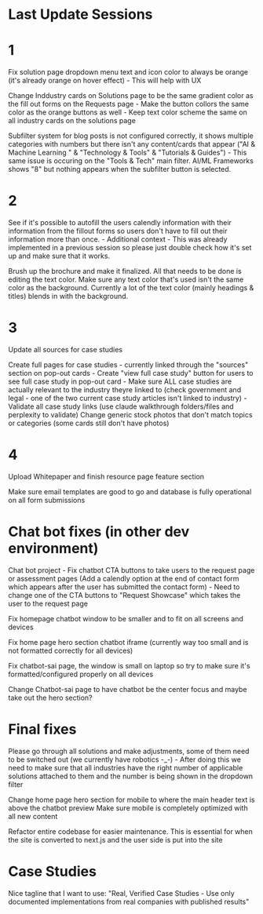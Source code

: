 # Last Update Sessions

# 1

Fix solution page dropdown menu text and icon color to always be orange (it's already orange on hover effect) - This will help with UX 

Change Inddustry cards on Solutions page to be the same gradient color as the fill out forms on the Requests page - Make the button collors the same color as the orange buttons as well - Keep text color scheme the same on all industry cards on the solutions page

Subfilter system for blog posts is not configured correctly, it shows multiple categories with numbers but there isn't any content/cards that appear ("AI & Machine Learning
" & "Technology & Tools" & "Tutorials & Guides") 
    - This same issue is occuring on the "Tools & Tech" main filter. AI/ML Frameworks shows "8" but nothing appears when the subfilter button is selected.

# 2

See if it's possible to autofill the users calendly information with their information from the fillout forms so users don't have to fill out their information more than once.
    - Additional context - This was already implemented in a previous session so please just double check how it's set up and make sure that it works.

Brush up the brochure and make it finalized. All that needs to be done is editing the text color. Make sure any text color that's used isn't the same color as the background. Currently a lot of the text color (mainly headings & titles) blends in with the background.


# 3

Update all sources for case studies

Create full pages for case studies - currently linked through the "sources" section on pop-out cards
    - Create "view full case study" button for users to see full case study in pop-out card
    - Make sure ALL case studies are actually relevant to the industry theyre linked to (check government and legal - one of the two current case study articles isn't linked to industry)
    - Validate all case study links (use claude walkthrough folders/files and perplexity to validate)
Change generic stock photos that don't match topics or categories (some cards still don't have photos)

# 4

Upload Whitepaper and finish resource page feature section

Make sure email templates are good to go and database is fully operational on all form submissions

# Chat bot fixes (in other dev environment)

Chat bot project - Fix chatbot CTA buttons to take users to the request page or assessment pages (Add a calendly option at the end of contact form which appears after the user has submitted the contact form) - Need to change one of the CTA buttons to "Request Showcase" which takes the user to the request page

Fix homepage chatbot window to be smaller and to fit on all screens and devices

Fix home page hero section chatbot iframe (currently way too small and is not formatted correctly for all devices)

Fix chatbot-sai page, the window is small on laptop so try to make sure it's formatted/configured properly on all devices

Change Chatbot-sai page to have chatbot be the center focus and maybe take out the hero section?
# Final fixes

Please go through all solutions and make adjustments, some of them need to be switched out (we currently have robotics -_-) 
    - After doing this we need to make sure that all industries have the right number of applicable solutions attached to them and the number is being shown in the dropdown filter

Change home page hero section for mobile to where the main header text is above the chatbot preview
Make sure mobile is completely optimized with all new content

Refactor entire codebase for easier maintenance. This is essential for when the site is converted to next.js and the user side is put into the site

# Case Studies

Nice tagline that I want to use: "Real, Verified Case Studies - Use only documented implementations from real companies with published results"


